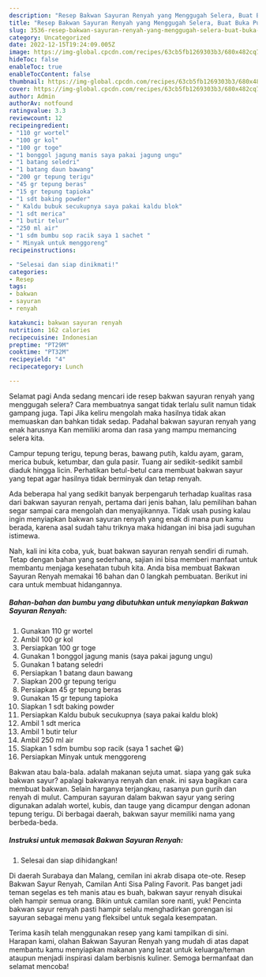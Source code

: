 ```yaml
---
description: "Resep Bakwan Sayuran Renyah yang Menggugah Selera, Buat Buka Puasa Sempurna"
title: "Resep Bakwan Sayuran Renyah yang Menggugah Selera, Buat Buka Puasa Sempurna"
slug: 3536-resep-bakwan-sayuran-renyah-yang-menggugah-selera-buat-buka-puasa-sempurna
category: Uncategorized
date: 2022-12-15T19:24:09.005Z
image: https://img-global.cpcdn.com/recipes/63cb5fb1269303b3/680x482cq70/bakwan-sayuran-renyah-foto-resep-utama.jpg
hideToc: false
enableToc: true
enableTocContent: false
thumbnail: https://img-global.cpcdn.com/recipes/63cb5fb1269303b3/680x482cq70/bakwan-sayuran-renyah-foto-resep-utama.jpg
cover: https://img-global.cpcdn.com/recipes/63cb5fb1269303b3/680x482cq70/bakwan-sayuran-renyah-foto-resep-utama.jpg
author: Admin
authorAv: notfound
ratingvalue: 3.3
reviewcount: 12
recipeingredient:
- "110 gr wortel"
- "100 gr kol"
- "100 gr toge"
- "1 bonggol jagung manis saya pakai jagung ungu"
- "1 batang seledri"
- "1 batang daun bawang"
- "200 gr tepung terigu"
- "45 gr tepung beras"
- "15 gr tepung tapioka"
- "1 sdt baking powder"
- " Kaldu bubuk secukupnya saya pakai kaldu blok"
- "1 sdt merica"
- "1 butir telur"
- "250 ml air"
- "1 sdm bumbu sop racik saya 1 sachet "
- " Minyak untuk menggoreng"
recipeinstructions:

- "Selesai dan siap dinikmati!"
categories:
- Resep
tags:
- bakwan
- sayuran
- renyah

katakunci: bakwan sayuran renyah 
nutrition: 162 calories
recipecuisine: Indonesian
preptime: "PT29M"
cooktime: "PT32M"
recipeyield: "4"
recipecategory: Lunch

---
```



Selamat pagi Anda sedang mencari ide resep bakwan sayuran renyah yang menggugah selera? Cara membuatnya sangat tidak terlalu sulit namun tidak gampang juga. Tapi Jika keliru mengolah maka hasilnya tidak akan memuaskan dan bahkan tidak sedap. Padahal bakwan sayuran renyah yang enak harusnya Kan memiliki aroma dan rasa yang mampu memancing selera kita.


Campur tepung terigu, tepung beras, bawang putih, kaldu ayam, garam, merica bubuk, ketumbar, dan gula pasir. Tuang air sedikit-sedikit sambil diaduk hingga licin. Perhatikan betul-betul cara membuat bakwan sayur yang tepat agar hasilnya tidak berminyak dan tetap renyah.

Ada beberapa hal yang sedikit banyak berpengaruh terhadap kualitas rasa dari bakwan sayuran renyah, pertama dari jenis bahan, lalu pemilihan bahan segar sampai cara mengolah dan menyajikannya. Tidak usah pusing kalau ingin menyiapkan bakwan sayuran renyah yang enak di mana pun kamu berada, karena asal sudah tahu triknya maka hidangan ini bisa jadi suguhan istimewa.


Nah, kali ini kita coba, yuk, buat bakwan sayuran renyah sendiri di rumah. Tetap dengan bahan yang sederhana, sajian ini bisa memberi manfaat untuk membantu menjaga kesehatan tubuh kita. Anda bisa membuat Bakwan Sayuran Renyah memakai 16 bahan dan 0 langkah pembuatan. Berikut ini cara untuk membuat hidangannya.

<!--inarticleads1-->

##### Bahan-bahan dan bumbu yang dibutuhkan untuk menyiapkan Bakwan Sayuran Renyah:

1. Gunakan 110 gr wortel
1. Ambil 100 gr kol
1. Persiapkan 100 gr toge
1. Gunakan 1 bonggol jagung manis (saya pakai jagung ungu)
1. Gunakan 1 batang seledri
1. Persiapkan 1 batang daun bawang
1. Siapkan 200 gr tepung terigu
1. Persiapkan 45 gr tepung beras
1. Gunakan 15 gr tepung tapioka
1. Siapkan 1 sdt baking powder
1. Persiapkan  Kaldu bubuk secukupnya (saya pakai kaldu blok)
1. Ambil 1 sdt merica
1. Ambil 1 butir telur
1. Ambil 250 ml air
1. Siapkan 1 sdm bumbu sop racik (saya 1 sachet 😀)
1. Persiapkan  Minyak untuk menggoreng


Bakwan atau bala-bala. adalah makanan sejuta umat. siapa yang gak suka bakwan sayur? apalagi bakwanya renyah dan enak. ini saya bagikan cara membuat bakwan. Selain harganya terjangkau, rasanya pun gurih dan renyah di mulut. Campuran sayuran dalam bakwan sayur yang sering digunakan adalah wortel, kubis, dan tauge yang dicampur dengan adonan tepung terigu. Di berbagai daerah, bakwan sayur memiliki nama yang berbeda-beda. 

<!--inarticleads2-->

##### Instruksi untuk memasak Bakwan Sayuran Renyah:


1. Selesai dan siap dihidangkan!

Di daerah Surabaya dan Malang, cemilan ini akrab disapa ote-ote. Resep Bakwan Sayur Renyah, Camilan Anti Sisa Paling Favorit. Pas banget jadi teman segelas es teh manis atau es buah, bakwan sayur renyah disukai oleh hampir semua orang. Bikin untuk camilan sore nanti, yuk! Pencinta bakwan sayur renyah pasti hampir selalu menghadirkan gorengan isi sayuran sebagai menu yang fleksibel untuk segala kesempatan. 

Terima kasih telah menggunakan resep yang kami tampilkan di sini. Harapan kami, olahan Bakwan Sayuran Renyah yang mudah di atas dapat membantu kamu menyiapkan makanan yang lezat untuk keluarga/teman ataupun menjadi inspirasi dalam berbisnis kuliner. Semoga bermanfaat dan selamat mencoba!
